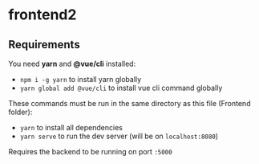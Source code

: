 # frontend2

## Requirements

You need **yarn** and **@vue/cli** installed:

* `npm i -g yarn` to install yarn globally
* `yarn global add @vue/cli` to install vue cli command globally

These commands must be run in the same directory as this file (Frontend folder):

* `yarn` to install all dependencies
* `yarn serve` to run the dev server (will be on `localhost:8080`)

Requires the backend to be running on port `:5000`